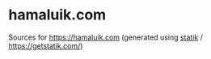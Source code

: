 # hamaluik.com

Sources for https://hamaluik.com (generated using [statik](https://github.com/thanethomson/statik) / https://getstatik.com/)
